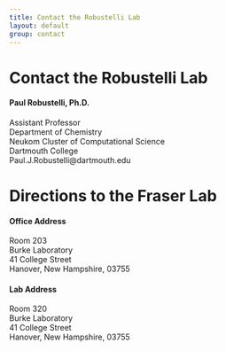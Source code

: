 ```yaml
---
title: Contact the Robustelli Lab
layout: default
group: contact
---
```


# Contact the Robustelli Lab

<div class="col-md-4">

  <h4>Paul Robustelli, Ph.D.</h4>
  Assistant Professor  <br>
  Department of Chemistry  <br>
  Neukom Cluster of Computational Science <br>
  Dartmouth College   <br>
  Paul.J.Robustelli@dartmouth.edu <br>
 
# Directions to the Fraser Lab

<div class="row">

<div class="col-md-4">

<h4>Office Address</h4>

Room 203 <br>
Burke Laboratory  <br>
41 College Street <br>
Hanover, New Hampshire, 03755 <br>

</div>

<div class="col-md-4">

<h4>Lab Address</h4>

Room 320 <br>
Burke Laboratory  <br>
41 College Street <br>
Hanover, New Hampshire, 03755 <br>

</div>

</div>

